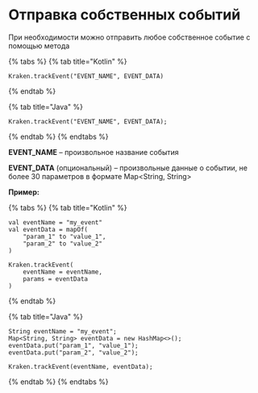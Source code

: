 # Отправка собственных событий

При необходимости можно отправить любое собственное событие с помощью метода

{% tabs %}
{% tab title="Kotlin" %}
```
Kraken.trackEvent("EVENT_NAME", EVENT_DATA)
```
{% endtab %}

{% tab title="Java" %}
```
Kraken.trackEvent("EVENT_NAME", EVENT_DATA);
```
{% endtab %}
{% endtabs %}

**EVENT\_NAME** – произвольное название события

**EVENT\_DATA** (опциональный) – произвольные данные о событии, не более 30 параметров в формате Map\<String, String>

**Пример:**

{% tabs %}
{% tab title="Kotlin" %}
```
val eventName = "my_event"
val eventData = mapOf(
    "param_1" to "value_1",
    "param_2" to "value_2"
)

Kraken.trackEvent(
    eventName = eventName,
    params = eventData
)
```
{% endtab %}

{% tab title="Java" %}
```
String eventName = "my_event";
Map<String, String> eventData = new HashMap<>();
eventData.put("param_1", "value_1");
eventData.put("param_2", "value_2");

Kraken.trackEvent(eventName, eventData);
```
{% endtab %}
{% endtabs %}
